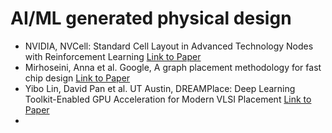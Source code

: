 # AI/ML generated physical design

*  NVIDIA, NVCell: Standard Cell Layout in Advanced Technology Nodes with Reinforcement Learning  [Link to Paper](https://research.nvidia.com/publication/2021-07_NVCell%3A-Standard-Cell "https://research.nvidia.com/publication/2021-07_NVCell%3A-Standard-Cell")
*  Mirhoseini, Anna et al. Google, A graph placement methodology for fast chip design [Link to Paper](https://www.nature.com/articles/s41586-021-03544-w)
*  Yibo Lin, David Pan et al. UT Austin, DREAMPlace: Deep Learning Toolkit-Enabled GPU Acceleration for Modern VLSI Placement [Link to Paper](https://dl.acm.org/doi/10.1145/3316781.3317803)
*  

